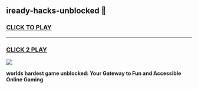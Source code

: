 
## iready-hacks-unblocked 👋
<h3>
<a href="https://premium.freeplayer.one?title=iready-hacks-unblocked&ref=14F">CLICK TO PLAY</a></h3>
<hr>

<h3>
<a href="https://premium.freeplayer.one?title=iready-hacks-unblocked&ref=14F">CLICK 2 PLAY</a>
  
</h3>

<a href="https://premium.freeplayer.one?title=iready-hacks-unblocked&ref=12F/"><img src="https://clearcache.store/games.png"></a>


**worlds hardest game unblocked: Your Gateway to Fun and Accessible Online Gaming**

